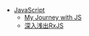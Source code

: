 * [JavaScript](./)
  * [My Journey with JS](./my-journey-with-js/README)
  * [深入浅出RxJS](./dissecting-rxjs/README)